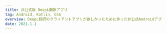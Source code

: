 ```yaml
---
title: 非公式版 DeepL翻訳アプリ
tag: Android, Kotlin, OSS
overview: DeepL翻訳のクライアントアプリが欲しかったために作った非公式Androidアプリ
date: 2021.1.1
---
```

